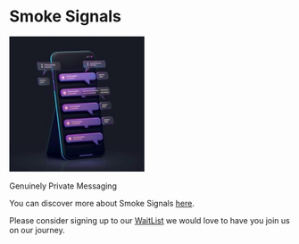 # Smoke Signals

![Screenshot of a cartoon style chat app with abstract chat bubbles.](/images/cartoon_mobile_small.jpeg)

Genuinely Private Messaging

You can discover more about Smoke Signals [here](https://www.smokesignalsapp.net/).

Please consider signing up to our [WaitList](https://www.smokesignalsapp.net#WaitList) we would love to have you join us on our journey.
